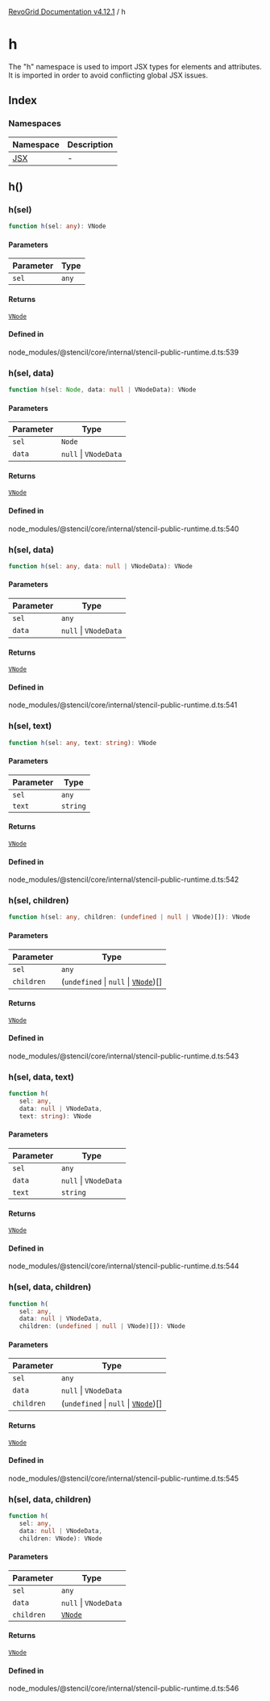 [RevoGrid Documentation v4.12.1](README.md) / h

# h

The "h" namespace is used to import JSX types for elements and attributes.
It is imported in order to avoid conflicting global JSX issues.

## Index

### Namespaces

| Namespace | Description |
| ------ | ------ |
| [JSX](h.Namespace.JSX.md) | - |

## h()

### h(sel)

```ts
function h(sel: any): VNode
```

#### Parameters

| Parameter | Type |
| ------ | ------ |
| `sel` | `any` |

#### Returns

[`VNode`](Interface.VNode.md)

#### Defined in

node\_modules/@stencil/core/internal/stencil-public-runtime.d.ts:539

### h(sel, data)

```ts
function h(sel: Node, data: null | VNodeData): VNode
```

#### Parameters

| Parameter | Type |
| ------ | ------ |
| `sel` | `Node` |
| `data` | `null` \| `VNodeData` |

#### Returns

[`VNode`](Interface.VNode.md)

#### Defined in

node\_modules/@stencil/core/internal/stencil-public-runtime.d.ts:540

### h(sel, data)

```ts
function h(sel: any, data: null | VNodeData): VNode
```

#### Parameters

| Parameter | Type |
| ------ | ------ |
| `sel` | `any` |
| `data` | `null` \| `VNodeData` |

#### Returns

[`VNode`](Interface.VNode.md)

#### Defined in

node\_modules/@stencil/core/internal/stencil-public-runtime.d.ts:541

### h(sel, text)

```ts
function h(sel: any, text: string): VNode
```

#### Parameters

| Parameter | Type |
| ------ | ------ |
| `sel` | `any` |
| `text` | `string` |

#### Returns

[`VNode`](Interface.VNode.md)

#### Defined in

node\_modules/@stencil/core/internal/stencil-public-runtime.d.ts:542

### h(sel, children)

```ts
function h(sel: any, children: (undefined | null | VNode)[]): VNode
```

#### Parameters

| Parameter | Type |
| ------ | ------ |
| `sel` | `any` |
| `children` | (`undefined` \| `null` \| [`VNode`](Interface.VNode.md))[] |

#### Returns

[`VNode`](Interface.VNode.md)

#### Defined in

node\_modules/@stencil/core/internal/stencil-public-runtime.d.ts:543

### h(sel, data, text)

```ts
function h(
   sel: any, 
   data: null | VNodeData, 
   text: string): VNode
```

#### Parameters

| Parameter | Type |
| ------ | ------ |
| `sel` | `any` |
| `data` | `null` \| `VNodeData` |
| `text` | `string` |

#### Returns

[`VNode`](Interface.VNode.md)

#### Defined in

node\_modules/@stencil/core/internal/stencil-public-runtime.d.ts:544

### h(sel, data, children)

```ts
function h(
   sel: any, 
   data: null | VNodeData, 
   children: (undefined | null | VNode)[]): VNode
```

#### Parameters

| Parameter | Type |
| ------ | ------ |
| `sel` | `any` |
| `data` | `null` \| `VNodeData` |
| `children` | (`undefined` \| `null` \| [`VNode`](Interface.VNode.md))[] |

#### Returns

[`VNode`](Interface.VNode.md)

#### Defined in

node\_modules/@stencil/core/internal/stencil-public-runtime.d.ts:545

### h(sel, data, children)

```ts
function h(
   sel: any, 
   data: null | VNodeData, 
   children: VNode): VNode
```

#### Parameters

| Parameter | Type |
| ------ | ------ |
| `sel` | `any` |
| `data` | `null` \| `VNodeData` |
| `children` | [`VNode`](Interface.VNode.md) |

#### Returns

[`VNode`](Interface.VNode.md)

#### Defined in

node\_modules/@stencil/core/internal/stencil-public-runtime.d.ts:546
